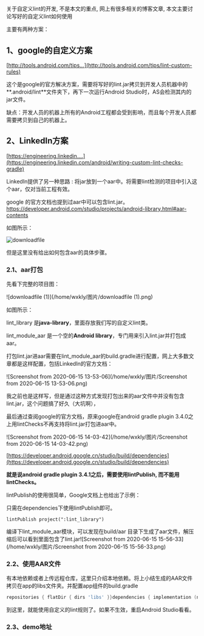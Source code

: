 #

关于自定义lint的开发, 不是本文的重点, 网上有很多相关的博客文章,  本文主要讨论写好的自定义lint如何使用

主要有两种方案：

## 1、google的自定义方案

[http://tools.android.com/tips...](http://tools.android.com/tips/lint-custom-rules)

这个是google的官方解决方案，需要将写好的lint.jar拷贝到开发人员机器中的**.android/lint**文件夹下，再下一次运行Android Studio时，AS会检测其内的jar文件。

缺点：开发人员的机器上所有的Android工程都会受到影响，而且每个开发人员都需要拷贝到自己的机器上。

## 2、LinkedIn方案

[https://engineering.linkedin....](https://engineering.linkedin.com/android/writing-custom-lint-checks-gradle)

LinkedIn提供了另一种思路 : 将jar放到一个aar中。将需要lint检测的项目中引入这个aar，仅对当前工程有效。

google 的官方文档也提到过aar中可以包含lint.jar。https://developer.android.com/studio/projects/android-library.html#aar-contents

如图所示：

![downloadfile](/home/wxkly/图片/downloadfile.png)

但是这里没有给出如何包含aar的具体步骤。

### 2.1、aar打包

先看下完整的项目图：

![downloadfile (1)](/home/wxkly/图片/downloadfile (1).png)

如图所示：

lint_library  是**java-library**，里面存放我们写的自定义lint类。

lint_module_aar 是一个空的**Android library**，专门用来引入lint.jar并打包成aar。

打包lint.jar进aar需要在lint_module_aar的build.gradle进行配置，网上大多数文章都是这样配置，包括LinkedIn的官方文档：

![Screenshot from 2020-06-15 13-53-06](/home/wxkly/图片/Screenshot from 2020-06-15 13-53-06.png)

我之前也是这样写，但是通过这种方式发现打包出来的aar文件中并没有包含lint.jar，这个问题搞了好久（大坑啊），

最后通过查阅google的官方文档，原来google在android gradle plugin 3.4.0之上用lintChecks不再支持将lint.jar打包进aar中。

![Screenshot from 2020-06-15 14-03-42](/home/wxkly/图片/Screenshot from 2020-06-15 14-03-42.png)

[https://developer.android.google.cn/studio/build/dependencies](https://developer.android.google.cn/studio/build/dependencies)

**就是说android gradle plugin 3.4.1之后，需要使用lintPublish, 而不能用lintChecks。**

lintPublish的使用很简单，Google文档上也给出了示例：

只需在dependencies下使用lintPublish即可。

`lintPublish project(":lint_library")`

编译下lint_module_aar模块，可以发现在build/aar 目录下生成了aar文件，解压缩后可以看到里面包含了lint.jar![Screenshot from 2020-06-15 15-56-33](/home/wxkly/图片/Screenshot from 2020-06-15 15-56-33.png)

### 2.2、使用AAR文件

有本地依赖或者上传远程仓库，这里只介绍本地依赖。将上小结生成的AAR文件拷贝在app的libs文件夹。并配置app组件的build.gradle

```go
repositories { flatDir { dirs 'libs' }}dependencies { implementation (name:'lintlibrary-release', ext:'aar')}
```

到这里，就能使用自定义的lint规则了。如果不生效，重启Android Studio看看。

### 2.3、demo地址

